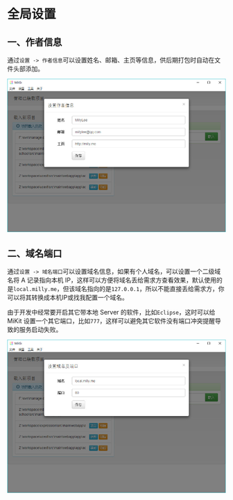 # 全局设置

## 一、作者信息

通过```设置 -> 作者信息```可以设置姓名、邮箱、主页等信息，供后期打包时自动在文件头部添加。

![](../md/img/doc-qj-01.jpg)

## 二、域名端口

通过```设置 -> 域名端口```可以设置域名信息，如果有个人域名，可以设置一个二级域名将 A 记录指向本机 IP，这样可以方便将域名丢给需求方查看效果，默认使用的是```local.milly.me```，但该域名指向的是```127.0.0.1```，所以不能直接丢给需求方，你可以将其转换成本机IP或找我配置一个域名。

由于开发中经常要开启其它带本地 Server 的软件，比如```Eclipse```，这时可以给 MiKit 设置一个其它端口，比如```777```，这样可以避免其它软件没有端口冲突提醒导致的服务启动失败。

![](../md/img/doc-qj-02.jpg)